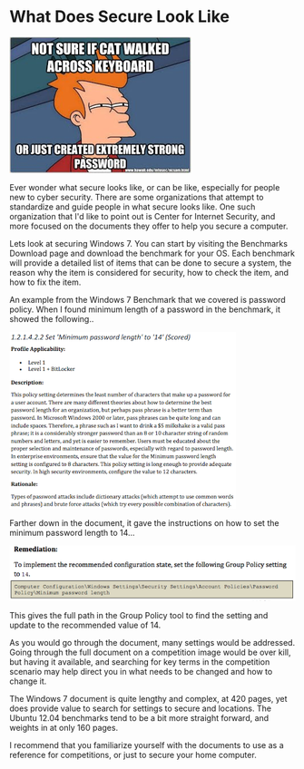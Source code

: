 # What Does Secure Look Like

![Not sure if cat walked across keyboard, or just created extremely strong password.](./img/cat_password.jpg)

Ever wonder what secure looks like, or can be like, especially for people new to cyber security.  There are some organizations that attempt to standardize and guide people in what secure looks like.  One such organization that I'd like to point out is Center for Internet Security, and more focused on the documents they offer to help you secure a computer.

Lets look at securing Windows 7.  You can start by visiting the Benchmarks Download page and download the benchmark for your OS.  Each benchmark will provide a detailed list of items that can be done to secure a system, the reason why the item is considered for security, how to check the item, and how to fix the item.

An example from the Windows 7 Benchmark that we covered is password policy.  When I found minimum length of a password in the benchmark, it showed the following..

![1.2.1.4.2.2 Set Minimum password length](./img/cis_min_pass_length.png)

Farther down in the document, it gave the instructions on how to set the minimum password length to 14...

![1.2.1.4.2.2 Remediation](./img/cis_remediation.png)

This gives the full path in the Group Policy tool to find the setting and update to the recommended value of 14.

As you would go through the document, many settings would be addressed.  Going through the full document on a competition image would be over kill, but having it available, and searching for key terms in the competition scenario may help direct you in what needs to be changed and how to change it.

The Windows 7 document is quite lengthy and complex, at 420 pages, yet does provide value to search for settings to secure and locations.  The Ubuntu 12.04 benchmarks tend to be a bit more straight forward, and weights in at only 160 pages.

I recommend that you familiarize yourself with the documents to use as a reference for competitions, or just to secure your home computer.
